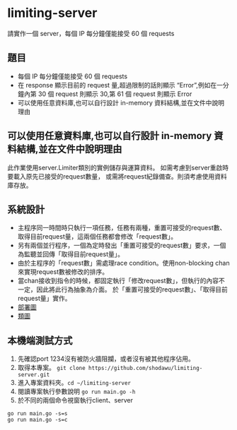# limiting-server
請實作一個 server，每個 IP 每分鐘僅能接受 60 個 requests

## 題目
* 每個 IP 每分鐘僅能接受 60 個 requests
* 在 response 顯示目前的 request 量,超過限制的話則顯示 “Error”,例如在一分鐘內第
30 個 request 則顯示 30,第 61 個 request 則顯示 Error
* 可以使用任意資料庫,也可以自行設計 in-memory 資料結構,並在文件中說明理由

## 可以使用任意資料庫,也可以自行設計 in-memory 資料結構,並在文件中說明理由
此作業使用server.Limiter類別的實例儲存與運算資料。
如需考慮到server重啟時要載入原先已接受的request數量，
或需將request紀錄備查。則須考慮使用資料庫存放。

## 系統設計
* 主程序同一時間時只執行一項任務，任務有兩種，重置可接受的request數、取得目前request量，這兩個任務都會修改「request數」。 
* 另有兩個並行程序，一個為定時發出「重置可接受的request數」要求，一個為監聽並回傳「取得目前request量」。
* 由於主程序的「request數」需處理race condition。使用non-blocking chan來實現request數被修改的排序。
* 當chan接收到指令的時候，都固定執行「修改request數」，但執行的內容不一定，因此將此行為抽象為介面。
  於「重置可接受的request數」、「取得目前request量」實作。
* [部署圖](P1.png)
* [類圖](P2.png)
 

## 本機端測試方式
1. 先確認port 1234沒有被防火牆阻攔，或者沒有被其他程序佔用。
2. 取得本專案。 `git clone https://github.com/shodawu/limiting-server.git`
3. 進入專案資料夾。`cd ~/limiting-server`
4. 閱讀專案執行參數說明 `go run main.go -h` 
5. 於不同的兩個命令視窗執行client、server
```
go run main.go -s=s
go run main.go -s=c
```